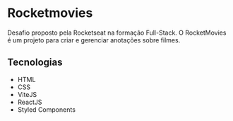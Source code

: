 # Rocketmovies

Desafio proposto pela Rocketseat na formação Full-Stack. O RocketMovies é um projeto para criar e gerenciar anotações sobre filmes.

## Tecnologias

- HTML
- CSS
- ViteJS
- ReactJS
- Styled Components